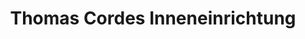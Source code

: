 ---
title: "Thomas Cordes Inneneinrichtung"
url: /lueneburg/thomas-cordes-inneneinrichtung/
shop: Raumausstattung
---